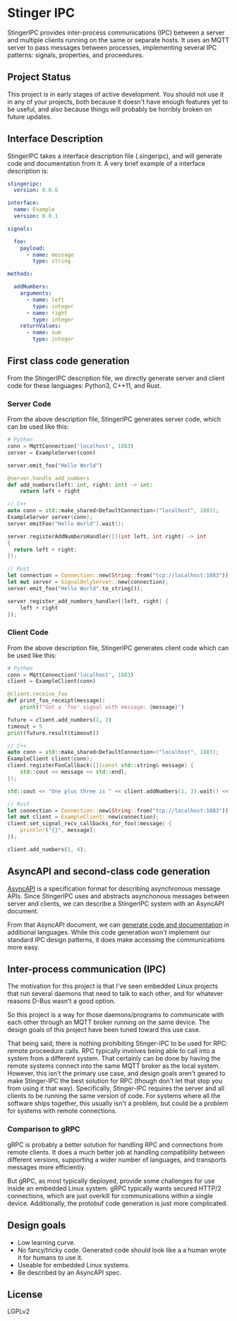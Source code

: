 # Stinger IPC

StingerIPC provides inter-process communications (IPC) between a server and multiple clients running on the same or separate hosts.  It uses an MQTT server to pass messages between processes, implementing several IPC patterns: signals, properties, and proceedures.

## Project Status

This project is in early stages of active development.  You should not use it in any of your projects, both because it doesn't have enough features yet to be useful, and also because things will probably be horribly broken on future updates.

## Interface Description

StingerIPC takes a interface description file (.singeripc), and will generate code and documentation from it.  A very brief example of a interface description is:

```yaml
stingeripc:
  version: 0.0.6

interface:
  name: Example
  version: 0.0.1

signals:

  foo:
    payload:
      - name: message
        type: string

methods:

  addNumbers:
    arguments:
      - name: left
        type: integer
      - name: right
        type: integer
    returnValues:
      - name: sum
        type: integer

```
## First class code generation 

From the StingerIPC description file, we directly generate server and client code for these languages: Python3, C++11, and Rust.

### Server Code

From the above description file, StingerIPC generates server code, which can be used like this:

```py
# Python
conn = MqttConnection('localhost', 1883)
server = ExampleServer(conn)

server.emit_foo("Hello World")

@server.handle_add_numbers
def add_numbers(left: int, right: int) -> int:
    return left + right
```

```c++
// C++
auto conn = std::make_shared<DefaultConnection>("localhost", 1883);
ExampleServer server(conn);
server.emitFoo("Hello World").wait();

server.registerAddNumbersHandler([](int left, int right) -> int
{
  return left + right;
});
```

```rust
// Rust
let connection = Connection::new(String::from("tcp://localhost:1883"));
let mut server = SignalOnlyServer::new(connection);
server.emit_foo("Hello World".to_string());

server.register_add_numbers_handler(|left, right| {
    left + right
});
```

### Client Code

From the above description file, StingerIPC generates client code which can be used like this:

```py
# Python
conn = MqttConnection('localhost', 1883)
client = ExampleClient(conn)

@client.receive_foo
def print_foo_receipt(message):
    print(f"Got a 'foo' signal with message: {message}")

future = client.add_numbers(1, 2)
timeout = 5
print(future.result(timeout))
```

```c++
// C++
auto conn = std::make_shared<DefaultConnection>("localhost", 1883);
ExampleClient client(conn);
client.registerFooCallback([](const std::string& message) {
    std::cout << message << std::endl;
});

std::cout << "One plus three is " << client.addNumbers(1, 3).wait() << std::endl;
```

```rust
// Rust
let connection = Connection::new(String::from("tcp://localhost:1883"));
let mut client = ExampleClient::new(connection);
client.set_signal_recv_callbacks_for_foo(|message| {
    println!("{}", message);
});

client.add_numbers(1, 4);
```

## AsyncAPI and second-class code generation

[AsyncAPI](https://www.asyncapi.com/) is a specification format for describing asynchronous message APIs.  Since StingerIPC uses and abstracts asynchonous messages between server and clients, we can describe a StingerIPC system with an AsyncAPI document.  

From that AsyncAPI document, we can [generate code and documentation](https://www.asyncapi.com/tools/generator) in additional languages.  While this code generation won't implement our standard IPC design patterns, it does make accessing the communications more easy.

## Inter-process communication (IPC)

The motivation for this project is that I've seen embedded Linux projects that run several daemons that need to talk to each other, and for whatever reasons D-Bus wasn't a good option.

So this project is a way for those daemons/programs to communicate with each other through an MQTT broker running on the same device.  The design goals of this project have been tuned toward this use case.

That being said, there is nothing prohibiting Stinger-IPC to be used for RPC: remote proceedure calls.  RPC typically involves being able to call into a system from a different system.  That certainly can be done by having the remote systems connect into the same MQTT broker as the local system.  However, this isn't the primary use case, and design goals aren't geared to make Stinger-IPC the best solution for RPC (though don't let that stop you from using it that way).  Specifically, Stinger-IPC requires the server and all clients to be running the same version of code.  For systems where all the software ships together, this usually isn't a problem, but could be a problem for systems with remote connections.  

### Comparison to gRPC

gRPC is probably a better solution for handling RPC and connections from remote clients.  It does a much better job at handling compatibility between different versions, supporting a wider number of languages, and transports messages more efficiently.

But gRPC, as most typically deployed, provide some challenges for use inside an embedded Linux system.  gRPC typically wants secured HTTP/2 connections, which are just overkill for communications within a single device.  Additionally, the protobuf code generation is just more complicated.  


## Design goals

 * Low learning curve.
 * No fancy/tricky code.  Generated code should look like a a human wrote it for humans to use it.
 * Useable for embedded Linux systems.
 * Be described by an AsyncAPI spec.

## License

LGPLv2
